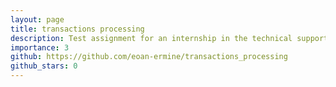 ```yaml
---
layout: page
title: transactions processing
description: Test assignment for an internship in the technical support department of NtechLab
importance: 3
github: https://github.com/eoan-ermine/transactions_processing
github_stars: 0
---
```



